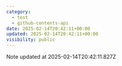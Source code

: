 ```yaml
---
category:
  - test
  - github-contents-api
date: 2025-02-14T20:42:11+00:00
updated: 2025-02-14T20:42:11+00:00
visibility: public
---
```


Note updated at 2025-02-14T20:42:11.827Z
